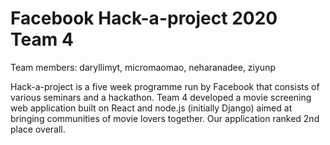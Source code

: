 # Facebook Hack-a-project 2020 Team 4

Team members: daryllimyt, micromaomao, neharanadee, ziyunp

Hack-a-project is a five week programme run by Facebook that consists of various seminars and a hackathon.
Team 4 developed a movie screening web application built on React and node.js (initially Django) aimed at bringing communities of movie lovers together. Our application ranked 2nd place overall.



